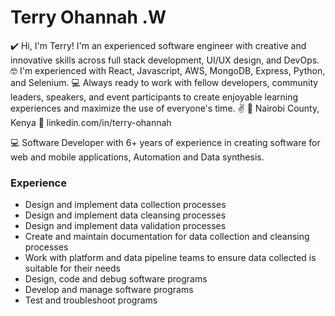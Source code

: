 
# Terry Ohannah .W 
 ✔️ Hi, I'm Terry! I'm an experienced software engineer with creative and innovative skills across full stack development, UI/UX design, and DevOps. 🤓 I'm experienced with React, Javascript, AWS, MongoDB, Express, Python, and Selenium. 💻 Always ready to work with fellow developers, community leaders, speakers, and event participants to create enjoyable learning experiences and maximize the use of everyone's time. ✌️ 
📍 Nairobi County, Kenya 
🔗 linkedin.com/in/terry-ohannah 

💻 Software Developer with 6+ years of experience in creating software for web and mobile applications, Automation and Data synthesis. 

### Experience 
- Design and implement data collection processes 
- Design and implement data cleansing processes 
- Design and implement data validation processes 
- Create and maintain documentation for data collection and cleansing processes 
- Work with platform and data pipeline teams to ensure data collected is suitable for their needs 
- Design, code and debug software programs 
- Develop and manage software programs 
- Test and troubleshoot programs 
